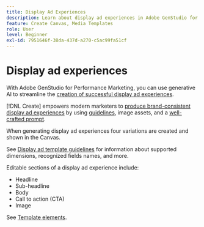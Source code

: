 ```yaml
---
title: Display Ad Experiences
description: Learn about display ad experiences in Adobe GenStudio for Performance Marketing.
feature: Create Canvas, Media Templates
role: User
level: Beginner
exl-id: 7951646f-38da-437d-a270-c5ac99fa51cf
---
```

# Display ad experiences

With Adobe GenStudio for Performance Marketing, you can use generative AI to streamline the [creation of successful display ad experiences](/help/user-guide/create/create-display-ad.md).

[!DNL Create] empowers modern marketers to [produce brand-consistent display ad experiences](/help/user-guide/create/create-display-ad.md) by using [guidelines](/help/user-guide/guidelines/overview.md), image assets, and a [well-crafted prompt](/help/user-guide/effective-prompts.md).

When generating display ad experiences four variations are created and shown in the Canvas.

See [Display ad template guidelines](/help/user-guide/templates/display-template.md) for information about supported dimensions, recognized fields names, and more.

Editable sections of a display ad experience include:

* Headline
* Sub-headline
* Body
* Call to action (CTA)
* Image

See [Template elements](/help/user-guide/content/use-templates.md#template-elements).

<!-- ## Character counts

After you generate a set of display ad variants, you can see the character count displayed for each section. Hover over or click into a generated section, such as the subject line or the body, and see the section name and character count for that section.

![Character count](/help/assets/character-count.png){width="500" zoomable="yes"} -->
